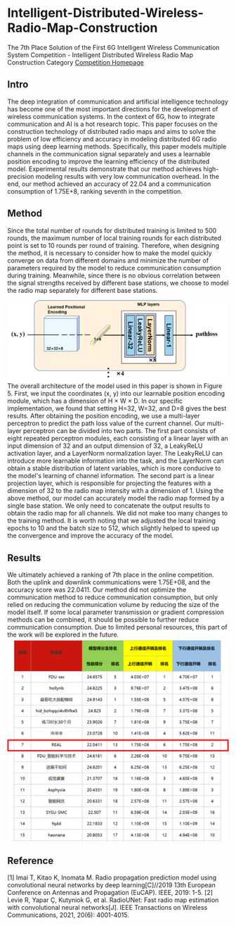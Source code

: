 # Intelligent-Distributed-Wireless-Radio-Map-Construction
The 7th Place Solution of the First 6G Intelligent Wireless Communication System Competition - Intelligent Distributed Wireless Radio Map Construction Category
[Competition Homepage](https://competition.huaweicloud.com/information/1000041842/introduction)
## Intro
The deep integration of communication and artificial intelligence technology has become one of the most important directions for the development of wireless communication systems. In the context of 6G, how to integrate communication and AI is a hot research topic. This paper focuses on the construction technology of distributed radio maps and aims to solve the problem of low efficiency and accuracy in modeling distributed 6G radio maps using deep learning methods. Specifically, this paper models multiple channels in the communication signal separately and uses a learnable position encoding to improve the learning efficiency of the distributed model. Experimental results demonstrate that our method achieves high-precision modeling results with very low communication overhead. In the end, our method achieved an accuracy of 22.04 and a communication consumption of 1.75E+8, ranking seventh in the competition.

## Method
Since the total number of rounds for distributed training is limited to 500 rounds, the maximum number of local training rounds for each distributed point is set to 10 rounds per round of training. Therefore, when designing the method, it is necessary to consider how to make the model quickly converge on data from different domains and minimize the number of parameters required by the model to reduce communication consumption during training. Meanwhile, since there is no obvious correlation between the signal strengths received by different base stations, we choose to model the radio map separately for different base stations.

![Figure 1: Model architecture](imgs/figure1.png)
The overall architecture of the model used in this paper is shown in Figure 5. First, we input the coordinates (x, y) into our learnable position encoding module, which has a dimension of H × W × D. In our specific implementation, we found that setting H=32, W=32, and D=8 gives the best results. After obtaining the position encoding, we use a multi-layer perceptron to predict the path loss value of the current channel. Our multi-layer perceptron can be divided into two parts. The first part consists of eight repeated perceptron modules, each consisting of a linear layer with an input dimension of 32 and an output dimension of 32, a LeakyReLU activation layer, and a LayerNorm normalization layer. The LeakyReLU can introduce more learnable information into the task, and the LayerNorm can obtain a stable distribution of latent variables, which is more conducive to the model's learning of channel information. The second part is a linear projection layer, which is responsible for projecting the features with a dimension of 32 to the radio map intensity with a dimension of 1.
Using the above method, our model can accurately model the radio map formed by a single base station. We only need to concatenate the output results to obtain the radio map for all channels. We did not make too many changes to the training method. It is worth noting that we adjusted the local training epochs to 10 and the batch size to 512, which slightly helped to speed up the convergence and improve the accuracy of the model.

## Results
We ultimately achieved a ranking of 7th place in the online competition. Both the uplink and downlink communications were 1.75E+08, and the accuracy score was 22.0411. Our method did not optimize the communication method to reduce communication consumption, but only relied on reducing the communication volume by reducing the size of the model itself. If some local parameter transmission or gradient compression methods can be combined, it should be possible to further reduce communication consumption. Due to limited personal resources, this part of the work will be explored in the future.
![Figure 2: Main Results](imgs/figure2.png)
## Reference
[1] Imai T, Kitao K, Inomata M. Radio propagation prediction model using convolutional neural networks by deep learning[C]//2019 13th European Conference on Antennas and Propagation (EuCAP). IEEE, 2019: 1-5.
[2] Levie R, Yapar Ç, Kutyniok G, et al. RadioUNet: Fast radio map estimation with convolutional neural networks[J]. IEEE Transactions on Wireless Communications, 2021, 20(6): 4001-4015.
